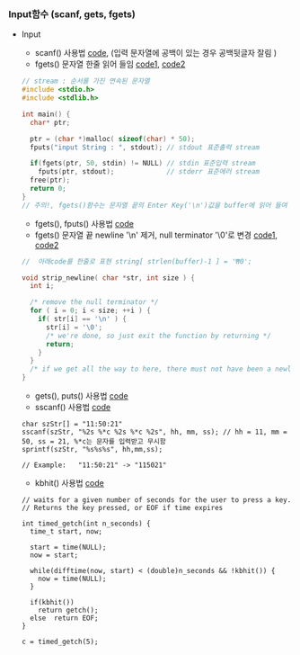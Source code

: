 ### Input함수 (scanf, gets, fgets)
* Input
    * scanf() 사용법 [code](https://github.com/csbyun-data/C-Pro/blob/main/chap01/Input/Input_Scanf.c), (입력 문자열에 공백이 있는 경우 공백뒷글자 잘림 )
    * fgets() 문자열 한줄 읽어 들임 [code1](https://github.com/csbyun-data/C-Pro/blob/main/chap01/Input/Input_fgets.c), [code2](https://github.com/csbyun-data/C-Pro/blob/main/chap01/Input/Input_fgets4.c)
    ```c
    // stream : 순서를 가진 연속된 문자열
    #include <stdio.h>
    #include <stdlib.h>
  
    int main() {
      char* ptr;
  
      ptr = (char *)malloc( sizeof(char) * 50);
      fputs("input String : ", stdout); // stdout 표준촐력 stream 

      if(fgets(ptr, 50, stdin) != NULL) // stdin 표준입력 stream 
        fputs(ptr, stdout);            	// stderr 표준에러 stream
  	  free(ptr);
      return 0;
    }
    // 주의!, fgets()함수는 문자열 끝의 Enter Key('\n')값을 buffer에 읽어 들여 전달함
    ```
    * fgets(), fputs() 사용법 [code](https://github.com/csbyun-data/C-Pro/blob/main/chap01/Input/Input_fgets1.c)
    * fgets() 문자열 끝 newline '\n' 제거, null terminator '\0'로 변경 [code1](https://github.com/csbyun-data/C-Pro/blob/main/chap01/Input/Input_fgets2.c), [code2](https://github.com/csbyun-data/C-Pro/blob/main/chap01/Input/Input_fgets3.c)
    ```c
    //  아래code를 한줄로 표현 string[ strlen(buffer)-1 ] = '₩0';
    
    void strip_newline( char *str, int size ) {
      int i;
   
      /* remove the null terminator */
      for ( i = 0; i < size; ++i ) {
        if( str[i] == '\n' ) {
          str[i] = '\0';
          /* we're done, so just exit the function by returning */
          return;   
        }
      }
      /* if we get all the way to here, there must not have been a newline! */
    }
    ```
    * gets(), puts() 사용법 [code](https://github.com/csbyun-data/C-Pro/blob/main/chap01/Input/Input_gets1.c)
    * sscanf() 사용법 [code](https://github.com/csbyun-data/C-Pro/blob/main/chap01/Input/time_mac_conv.c)
    ```
    char szStr[] = "11:50:21"
    sscanf(szStr, "%2s %*c %2s %*c %2s", hh, mm, ss); // hh = 11, mm = 50, ss = 21, %*c는 문자를 입력받고 무시함
    sprintf(szStr, "%s%s%s", hh,mm,ss);
    
    // Example:   "11:50:21" -> "115021"
    ```

    * kbhit() 사용법 [code](https://github.com/csbyun-data/C-Pro/blob/main/chap01/Input/timed_getch.c)
    ```
    // waits for a given number of seconds for the user to press a key.
    // Returns the key pressed, or EOF if time expires
    
    int timed_getch(int n_seconds) {
      time_t start, now;
     
      start = time(NULL);
      now = start;
     
      while(difftime(now, start) < (double)n_seconds && !kbhit()) {
        now = time(NULL);
      }
     
      if(kbhit())
        return getch();
      else  return EOF;
    }
   
    c = timed_getch(5);
    ```
